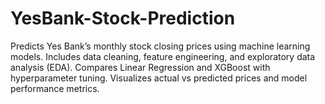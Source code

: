 # YesBank-Stock-Prediction
Predicts Yes Bank’s monthly stock closing prices using machine learning models. Includes data cleaning, feature engineering, and exploratory data analysis (EDA). Compares Linear Regression and XGBoost with hyperparameter tuning. Visualizes actual vs predicted prices and model performance metrics.
